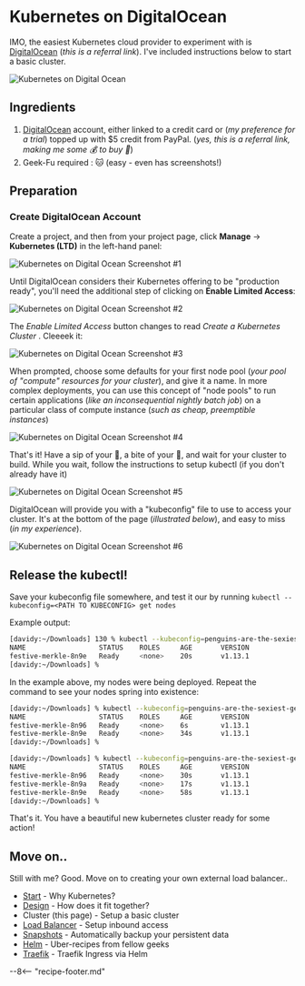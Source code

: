# Kubernetes on DigitalOcean

IMO, the easiest Kubernetes cloud provider to experiment with is [DigitalOcean](https://m.do.co/c/e33b78ad621b) (_this is a referral link_). I've included instructions below to start a basic cluster.

![Kubernetes on Digital Ocean](/images/kubernetes-on-digitalocean.jpg)

## Ingredients

1. [DigitalOcean](https://www.digitalocean.com/?refcode=e33b78ad621b) account, either linked to a credit card or (_my preference for a trial_) topped up with $5 credit from PayPal. (_yes, this is a referral link, making me some 💰 to buy 🍷_)
2. Geek-Fu required : 🐱 (easy - even has screenshots!)

## Preparation

### Create DigitalOcean Account

Create a project, and then from your project page, click **Manage** -> **Kubernetes (LTD)** in the left-hand panel:

![Kubernetes on Digital Ocean Screenshot #1](/images/kubernetes-on-digitalocean-screenshot-1.png)

Until DigitalOcean considers their Kubernetes offering to be "production ready", you'll need the additional step of clicking on **Enable Limited Access**:

![Kubernetes on Digital Ocean Screenshot #2](/images/kubernetes-on-digitalocean-screenshot-2.png)

The _Enable Limited Access_ button changes to read _Create a Kubernetes Cluster_ . Cleeeek it:

![Kubernetes on Digital Ocean Screenshot #3](/images/kubernetes-on-digitalocean-screenshot-3.png)

When prompted, choose some defaults for your first node pool (_your pool of "compute" resources for your cluster_), and give it a name. In more complex deployments, you can use this concept of "node pools" to run certain applications (_like an inconsequential nightly batch job_) on a particular class of compute instance (_such as cheap, preemptible instances_)

![Kubernetes on Digital Ocean Screenshot #4](/images/kubernetes-on-digitalocean-screenshot-4.png)

That's it! Have a sip of your 🍷, a bite of your :cheese:, and wait for your cluster to build. While you wait, follow the instructions to setup kubectl (if you don't already have it)

![Kubernetes on Digital Ocean Screenshot #5](/images/kubernetes-on-digitalocean-screenshot-5.png)

DigitalOcean will provide you with a "kubeconfig" file to use to access your cluster. It's at the bottom of the page (_illustrated below_), and easy to miss (_in my experience_).

![Kubernetes on Digital Ocean Screenshot #6](/images/kubernetes-on-digitalocean-screenshot-6.png)

## Release the kubectl!

Save your kubeconfig file somewhere, and test it our by running ```kubectl --kubeconfig=<PATH TO KUBECONFIG> get nodes```

Example output:

```bash
[davidy:~/Downloads] 130 % kubectl --kubeconfig=penguins-are-the-sexiest-geeks-kubeconfig.yaml get nodes
NAME                  STATUS    ROLES     AGE       VERSION
festive-merkle-8n9e   Ready     <none>    20s       v1.13.1
[davidy:~/Downloads] %
```

In the example above, my nodes were being deployed. Repeat the command to see your nodes spring into existence:

```bash
[davidy:~/Downloads] % kubectl --kubeconfig=penguins-are-the-sexiest-geeks-kubeconfig.yaml get nodes
NAME                  STATUS    ROLES     AGE       VERSION
festive-merkle-8n96   Ready     <none>    6s        v1.13.1
festive-merkle-8n9e   Ready     <none>    34s       v1.13.1
[davidy:~/Downloads] %

[davidy:~/Downloads] % kubectl --kubeconfig=penguins-are-the-sexiest-geeks-kubeconfig.yaml get nodes
NAME                  STATUS    ROLES     AGE       VERSION
festive-merkle-8n96   Ready     <none>    30s       v1.13.1
festive-merkle-8n9a   Ready     <none>    17s       v1.13.1
festive-merkle-8n9e   Ready     <none>    58s       v1.13.1
[davidy:~/Downloads] %
```

That's it. You have a beautiful new kubernetes cluster ready for some action!

## Move on..

Still with me? Good. Move on to creating your own external load balancer..

* [Start](/kubernetes/) - Why Kubernetes?
* [Design](/kubernetes/design/) - How does it fit together?
* Cluster (this page) - Setup a basic cluster
* [Load Balancer](/kubernetes/loadbalancer/) - Setup inbound access
* [Snapshots](/kubernetes/snapshots/) - Automatically backup your persistent data
* [Helm](/kubernetes/helm/) - Uber-recipes from fellow geeks
* [Traefik](/kubernetes/traefik/) - Traefik Ingress via Helm

[^1]: Ok, yes, there's not much you can do with your cluster _yet_. But stay tuned, more Kubernetes fun to come!

--8<-- "recipe-footer.md"
